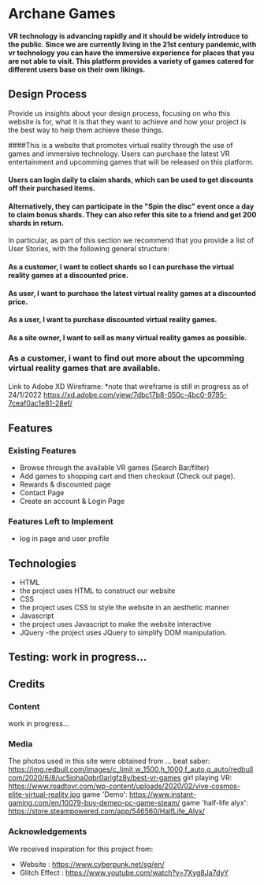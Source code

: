 #  Archane Games
#### VR technology is advancing rapidly and it should be widely introduce to the public. Since we are currently living in the 21st century pandemic,with vr technology you can have the immersive experience for places that you are not able to visit. This platform provides a variety of games catered for different users base on their own likings. 


 

## Design Process

Provide us insights about your design process, focusing on who this website is for, what it is that they want to achieve and how your project is the best way to help them achieve these things.

####This is a website that promotes virtual reality through the use of games and immersive technology. Users can purchase the latest VR entertainment and upcomming games that will be released on this platform.

#### Users can login daily to claim shards, which can be used to get discounts off their purchased items. 
#### Alternatively, they can participate in the "Spin the disc" event once a day to claim bonus shards. They can also refer this site to a friend and get 200 shards in return.



In particular, as part of this section we recommend that you provide a list of User Stories, with the following general structure:
#### As a customer, I want to collect shards so I can purchase the virtual reality games at a discounted price.
#### As user, I want to purchase the latest virtual reality games at a discounted price.
#### As a user, I want to purchase discounted virtual reality games.
#### As a site owner, I want to sell as many virtual reality games as possible.
### As a customer, i want to find out more about the upcomming virtual reality games that are available.
####  


Link to Adobe XD Wireframe:
*note that wireframe is still in progress as of 24/1/2022
https://xd.adobe.com/view/7dbc17b8-050c-4bc0-9795-7ceaf0ac1e81-28ef/



## Features
### Existing Features
- Browse through the available VR games (Search Bar/filter)
- Add games to shopping cart and then checkout (Check out page). 
- Rewards & discounted page 
- Contact Page 
- Create an account & Login Page
### Features Left to Implement
- log in page and user profile

## Technologies
- HTML
 - the project uses HTML to construct our website
- CSS
 - the project uses CSS to style the website in an aesthetic manner
- Javascript
 - the project uses Javascript to make the website interactive
- JQuery
 -the project uses JQuery to simplify DOM manipulation.
## Testing: work in progress...

## Credits
### Content
work in progress...
### Media
The photos used in this site were obtained from ...
beat saber:
https://img.redbull.com/images/c_limit,w_1500,h_1000,f_auto,q_auto/redbullcom/2020/6/8/uc5ioha0qbr0arigfz8y/best-vr-games
girl playing VR:
https://www.roadtovr.com/wp-content/uploads/2020/02/vive-cosmos-elite-virtual-reality.jpg 
game 'Demo':
https://www.instant-gaming.com/en/10079-buy-demeo-pc-game-steam/ 
game 'half-life alyx':
https://store.steampowered.com/app/546560/HalfLife_Alyx/ 



### Acknowledgements
We received inspiration for this project from:
- Website : https://www.cyberpunk.net/sg/en/
- Glitch Effect : https://www.youtube.com/watch?v=7Xyg8Ja7dyY
